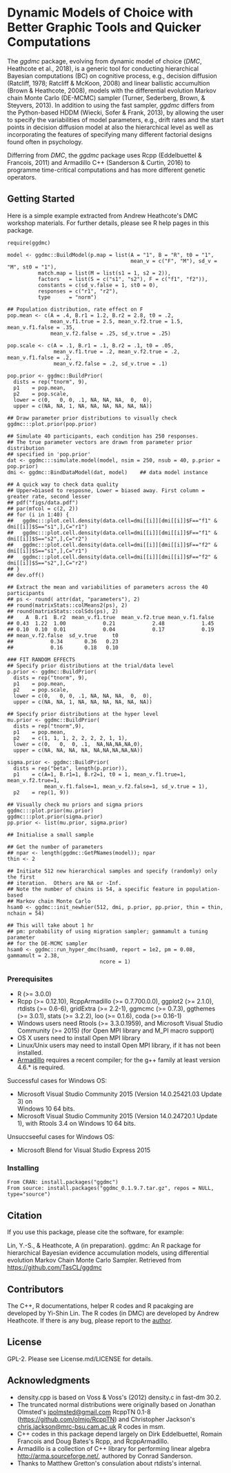 # Dynamic Models of Choice with Better Graphic Tools and Quicker Computations 

The _ggdmc_ package, evolving from dynamic model of choice (_DMC_,
Heathcote et al., 2018), is a generic tool for conducting hierarchical 
Bayesian computations (BC) on cognitive process, e.g., decision diffusion 
(Ratcliff, 1978; Ratcliff & McKoon, 2008) and linear ballistic accumultion 
(Brown & Heathcote, 2008), models with the differential evolution Markov 
chain Monte Carlo (DE-MCMC) sampler 
(Turner, Sederberg, Brown, & Steyvers, 2013). In addition to using the fast 
sampler, _ggdmc_ differs from the Python-based HDDM 
(Wiecki, Sofer & Frank, 2013), by allowing the user to specify the 
variabilities of model parameters, e.g., drift rates and the start 
points in decision diffusion model  at also the hierarchical level as well as 
incorporating the features of specifying many different factorial designs 
found often in psychology. 
  
Differring from _DMC_, the _ggdmc_ package uses Rcpp 
(Eddelbuettel & Francois, 2011) and Armadillo C++ (Sanderson & Curtin, 2016) 
to programme time-critical computations and has more different genetic 
operators. 

## Getting Started
Here is a simple example extracted from Andrew Heathcote's DMC workshop 
materials. For further details, please see R help pages in this package. 

```
require(ggdmc) 

model <- ggdmc::BuildModel(p.map = list(A = "1", B = "R", t0 = "1",
                                        mean_v = c("F", "M"), sd_v = "M", st0 = "1"),
          match.map = list(M = list(s1 = 1, s2 = 2)),
          factors   = list(S = c("s1", "s2"), F = c("f1", "f2")),
          constants = c(sd_v.false = 1, st0 = 0), 
          responses = c("r1", "r2"),
          type      = "norm")

## Population distribution, rate effect on F
pop.mean <- c(A = .4, B.r1 = 1.2, B.r2 = 2.8, t0 = .2,
              mean_v.f1.true = 2.5, mean_v.f2.true = 1.5, mean_v.f1.false = .35,
              mean_v.f2.false = .25, sd_v.true = .25)

pop.scale <- c(A = .1, B.r1 = .1, B.r2 = .1, t0 = .05,
               mean_v.f1.true = .2, mean_v.f2.true = .2, mean_v.f1.false = .2,
               mean_v.f2.false = .2, sd_v.true = .1)

pop.prior <- ggdmc::BuildPrior(
  dists = rep("tnorm", 9),
  p1    = pop.mean,
  p2    = pop.scale,
  lower = c(0,   0, 0, .1, NA, NA, NA,  0,  0),
  upper = c(NA, NA, 1, NA, NA, NA, NA, NA, NA))

## Draw parameter prior distributions to visually check
ggdmc:::plot.prior(pop.prior)

## Simulate 40 participants, each condition has 250 responses.
## The true parameter vectors are drawn from parameter prior distribution
## specified in 'pop.prior' 
dat <- ggdmc:::simulate.model(model, nsim = 250, nsub = 40, p.prior = pop.prior)
dmi <- ggdmc::BindDataModel(dat, model)    ## data model instance

## A quick way to check data quality
## Upper=biased to resposne, Lower = biased away. First column = greater rate, second lesser
## pdf("figs/data.pdf")
## par(mfcol = c(2, 2))
## for (i in 1:40) {
##   ggdmc:::plot.cell.density(data.cell=dmi[[i]][dmi[[i]]$F=="f1" & dmi[[i]]$S=="s1",],C="r1")
##   ggdmc:::plot.cell.density(data.cell=dmi[[i]][dmi[[i]]$F=="f1" & dmi[[i]]$S=="s2",],C="r2")
##   ggdmc:::plot.cell.density(data.cell=dmi[[i]][dmi[[i]]$F=="f2" & dmi[[i]]$S=="s1",],C="r1")
##   ggdmc:::plot.cell.density(data.cell=dmi[[i]][dmi[[i]]$F=="f2" & dmi[[i]]$S=="s2",],C="r2")
## }
## dev.off()

## Extract the mean and variabilities of parameters across the 40 participants
## ps <- round( attr(dat, "parameters"), 2)
## round(matrixStats::colMeans2(ps), 2)
## round(matrixStats::colSds(ps), 2)
##    A  B.r1  B.r2  mean_v.f1.true  mean_v.f2.true mean_v.f1.false 
## 0.43  1.22  1.00            0.21            2.48            1.45 
## 0.10  0.10  0.01            0.04            0.17            0.19 
## mean_v.f2.false  sd_v.true     t0
##            0.34       0.36   0.23
##            0.16       0.18   0.10
           
### FIT RANDOM EFFECTS
## Specify prior distributions at the trial/data level
p.prior <- ggdmc::BuildPrior(
  dists = rep("tnorm", 9),
  p1    = pop.mean,
  p2    = pop.scale,
  lower = c(0,   0, 0, .1, NA, NA, NA,  0,  0),
  upper = c(NA, NA, 1, NA, NA, NA, NA, NA, NA))

## Specify prior distributions at the hyper level
mu.prior <- ggdmc::BuildPrior(
  dists = rep("tnorm",9),
  p1    = pop.mean,                           
  p2    = c(1, 1, 1, 2, 2, 2, 2, 1, 1),
  lower = c(0,   0,  0, .1,  NA,NA,NA,NA,0),
  upper = c(NA, NA, NA, NA, NA,NA,NA,NA,NA))

sigma.prior <- ggdmc::BuildPrior(
  dists = rep("beta", length(p.prior)),
  p1    = c(A=1, B.r1=1, B.r2=1, t0 = 1, mean_v.f1.true=1, mean_v.f2.true=1,
            mean_v.f1.false=1, mean_v.f2.false=1, sd_v.true = 1),
  p2    = rep(1, 9))

## Visually check mu priors and sigma priors
ggdmc:::plot.prior(mu.prior)
ggdmc:::plot.prior(sigma.prior)
pp.prior <- list(mu.prior, sigma.prior)

## Initialise a small sample 

## Get the number of parameters
## npar <- length(ggdmc::GetPNames(model)); npar
thin <- 2

## Initiate 512 new hierarchical samples and specify (randomly) only the first 
## iteration.  Others are NA or -Inf. 
## Note the number of chains is 54, a specific feature in population-based 
## Markov chain Monte Carlo
hsam0 <- ggdmc::init_newhier(512, dmi, p.prior, pp.prior, thin = thin, nchain = 54)

## This will take about 1 hr
## pm: probability of using migration sampler; gammamult a tuning parameter
## for the DE-MCMC sampler
hsam0 <- ggdmc::run_hyper_dmc(hsam0, report = 1e2, pm = 0.08, gammamult = 2.38,
                              ncore = 1)

```

### Prerequisites
 - R (>= 3.0.0)
 - Rcpp (>= 0.12.10), RcppArmadillo (>= 0.7.700.0.0), ggplot2 (>= 2.1.0),
   rtdists (>= 0.6-6), gridExtra (>= 2.2-1), ggmcmc (>= 0.7.3), 
   ggthemes (>= 3.0.1), stats (>= 3.2.2), loo (>= 0.1.6), coda (>= 0.16-1)
 - Windows users need Rtools (>= 3.3.0.1959), and Microsoft Visual Studio 
   Community (>= 2015) (for Open MPI library and M_PI macro support)
 - OS X users need to install Open MPI library
 - Linux/Unix users may need to install Open MPI library, if it has not 
   been installed. 
 - [Armadillo](https://CRAN.R-project.org/package=RcppArmadillo)
   requires a recent compiler; for the g++ family at least version 4.6.*
   is required. 

Successful cases for Windows OS:
  - Microsoft Visual Studio Community 2015 (Version 14.0.25421.03 Update 3) on  
    Windows 10 64 bits.
  - Microsoft Visual Studio Community 2015 (Version 14.0.24720.1 Update 1), 
    with Rtools 3.4 on Windows 10 64 bits.
  
Unsuccseeful cases for Windows OS:
  - Microsoft Blend for Visual Studio Express 2015   

### Installing

```
From CRAN: install.packages("ggdmc")
From source: install.packages("ggdmc_0.1.9.7.tar.gz", repos = NULL, type="source")

```

## Citation

If you use this package, please cite the software, for example:

Lin, Y.-S., & Heathcote, A (in preparation). ggdmc: An R package for 
hierarchical Bayesian evidence accumulation models, using differential
evolution Markov Chain Monte Carlo Sampler. Retrieved from
https://github.com/TasCL/ggdmc

## Contributors

The C++, R documentations, helper R codes and R pacakging are developed by 
Yi-Shin Lin. The R codes (in DMC) are developed by Andrew Heathcote. If there 
is any bug, please report to the [author](mailto:yishin.lin@utas.edu.au). 

## License

GPL-2. Please see License.md/LICENSE for details.

## Acknowledgments

* density.cpp is based on Voss & Voss's (2012) density.c in fast-dm 30.2. 
* The truncated normal distributions were originally based on Jonathan Olmsted's
<jpolmsted@gmail.com> RcppTN 0.1-8 (https://github.com/olmjo/RcppTN) and 
Christopher Jackson's <chris.jackson@mrc-bsu.cam.ac.uk> R codes in msm. 
* C++ codes in this package depend largely on Dirk Eddelbuettel, Romain 
Francois and Doug Bates's Rcpp, and RcppArmadillo.  
* Armadillo is a collection of C++ library for performing linear
algebra <http://arma.sourceforge.net/>, authored by Conrad Sanderson. 
* Thanks to Matthew Gretton's consulation about rtdists's internal. 
